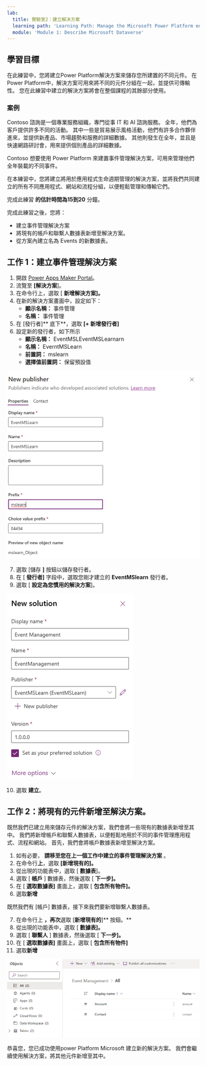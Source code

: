 ```yaml
---
lab:
  title: 實驗室2：建立解決方案
  learning path: 'Learning Path: Manage the Microsoft Power Platform environment'
  module: 'Module 1: Describe Microsoft Dataverse'
---
```


## 學習目標

在此練習中，您將建立Power Platform解決方案來儲存您所建置的不同元件。 在Power Platform中，解決方案可用來將不同的元件分組在一起，並提供可傳輸性。 您在此練習中建立的解決方案將會在整個課程的其餘部分使用。

### 案例

Contoso 諮詢是一個專業服務組織，專門從事 IT 和 AI 諮詢服務。 全年，他們為客戶提供許多不同的活動。 其中一些是貿易展示風格活動，他們有許多合作夥伴進來，並提供新產品、市場趨勢和服務的詳細數據。 其他則發生在全年，並且是快速網路研討會，用來提供個別產品的詳細數據。

Contoso 想要使用 Power Platform 來建置事件管理解決方案，可用來管理他們全年裝載的不同事件。

在本練習中，您將建立將用於應用程式生命週期管理的解決方案，並將我們共同建立的所有不同應用程式、網站和流程分組，以便輕鬆管理和傳輸它們。

完成此練習 **的估計時間為15到20** 分鐘。

完成此練習之後，您將：

- 建立事件管理解決方案
- 將現有的帳戶和聯繫人數據表新增至解決方案。
- 從方案內建立名為 Events 的新數據表。

## 工作 1：建立事件管理解決方案

1.  開啟 [Power Apps Maker Portal](https://make.powerapps.com)。
2.  流覽至 **[解決方案**]。
3.  在命令行上，選取 [ **新增解決方案]。**
4.  在新的解決方案畫面中，設定如下：
    - **顯示名稱：** 事件管理
    - **名稱：** 事件管理
5.  在 [發行者]** 底下**，選取 **[+ 新增發行者]**
6.  設定新的發行者，如下所示
    - **顯示名稱：** EventMSLEventMSLearnarn
    - **名稱：** EverntMSLearn
    - **前置詞：** mslearn
    - **選擇值前置詞：** 保留預設值

![[建立新發行者] 畫面的螢幕快照。](media/61fa62c324d424f7c73c8291a0724130.png)

7.  選取 [儲存 **]** 按鈕以儲存發行者。
8.  在 [ **發行者]** 字段中，選取您剛才建立的 **EventMSlearn** 發行者。
9.  選取 [ **設定為您慣用的解決方案**]。

![已完成解決方案的螢幕快照](media/f968526926661bfa401f10742e6f376f.png)

10.  選取 **建立**。

## 工作 2：將現有的元件新增至解決方案。

既然我們已建立用來儲存元件的解決方案，我們會將一些現有的數據表新增至其中。 我們將新增帳戶和聯繫人數據表，以便輕鬆地用於不同的事件管理應用程式、流程和網站。 首先，我們會將帳戶數據表新增至解決方案。

1.  如有必要， **請移至您在上一個工作中建立的事件管理解決方案** 。
2.  在命令行**上**，選取 **[新增現有的]。**
3.  從出現的功能表中，選取 [ **數據表**]。
4.  選取 [ **帳戶** ] 數據表，然後選取 [ **下一步]。**
5.  在 [ **選取數據表]** 畫面上，選取 [ **包含所有物件]。**
6.  選取**新增**

既然我們有 [帳戶] 數據表，接下來我們要新增聯繫人數據表。

7.  在命令行上 **，再次**選取 [**新增現有的**]** 按鈕。**
8.  從出現的功能表中，選取 [ **數據表]。**
9.  選取 [ **聯繫人** ] 數據表，然後選取 [ **下一步]。**
10.  在 [ **選取數據表]** 畫面上，選取 [ **包含所有物件]**
11.  選取**新增**

![顯示解決方案中 [帳戶] 和 [聯繫人] 資料表的螢幕快照。](media/a53817e242fca7371765583d9e565c36.png)

恭喜您，您已成功使用power Platform Microsoft 建立新的解決方案。 我們會繼續使用解決方案，將其他元件新增至其中。
